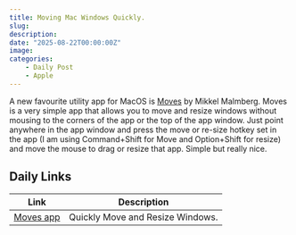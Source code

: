 ```yaml
---
title: Moving Mac Windows Quickly.
slug: 
description: 
date: "2025-08-22T00:00:00Z"
image: 
categories:
    - Daily Post
    - Apple
---
```

A new favourite utility app for MacOS is [Moves](https://mikkelmalmberg.com/moves) by Mikkel Malmberg. Moves is a very simple app that allows you to move and resize windows without mousing to the corners of the app or the top of the app window. Just point anywhere in the app window and press the move or re-size hotkey set in the app (I am using Command+Shift for Move and Option+Shift for resize) and move the mouse to drag or resize that app. Simple but really nice.

## Daily Links

|Link|Description|
|--------|----|
|[Moves app](https://mikkelmalmberg.com/moves)|Quickly Move and Resize Windows.|
